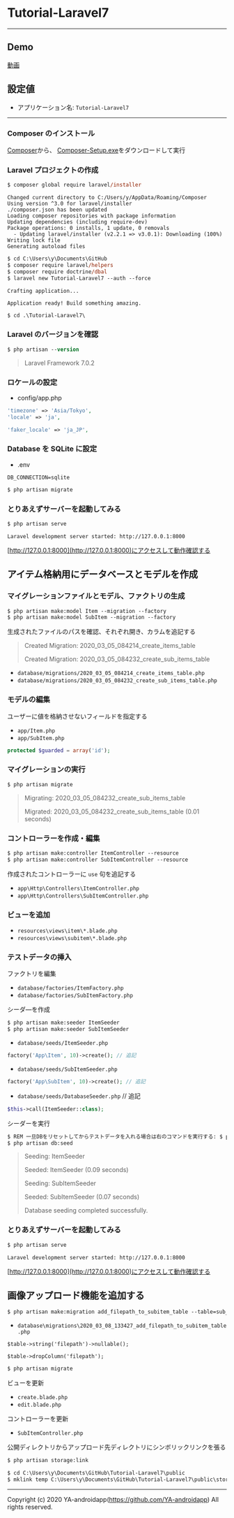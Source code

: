 # Tutorial-Laravel7

---

## Demo

[動画](demo.mp4)

## 設定値

-   アプリケーション名: `Tutorial-Laravel7`

---

### Composer のインストール

[Composer](https://getcomposer.org/download/)から、
[Composer-Setup.exe](https://getcomposer.org/Composer-Setup.exe)をダウンロードして実行

### Laravel プロジェクトの作成

```ps
$ composer global require laravel/installer
```

```
Changed current directory to C:/Users/y/AppData/Roaming/Composer
Using version ^3.0 for laravel/installer
./composer.json has been updated
Loading composer repositories with package information
Updating dependencies (including require-dev)
Package operations: 0 installs, 1 update, 0 removals
  - Updating laravel/installer (v2.2.1 => v3.0.1): Downloading (100%)
Writing lock file
Generating autoload files
```

```ps
$ cd C:\Users\y\Documents\GitHub
$ composer require laravel/helpers
$ composer require doctrine/dbal
$ laravel new Tutorial-Laravel7 --auth --force
```

```
Crafting application...

Application ready! Build something amazing.
```

```ps
$ cd .\Tutorial-Laravel7\
```

### Laravel のバージョンを確認

```ps
$ php artisan --version
```

> Laravel Framework 7.0.2

### ロケールの設定

-   config/app.php

```php
'timezone' => 'Asia/Tokyo',
'locale' => 'ja',

'faker_locale' => 'ja_JP',
```

### Database を SQLite に設定

-   .env

```
DB_CONNECTION=sqlite
```

```ps
$ php artisan migrate
```

### とりあえずサーバーを起動してみる

```ps
$ php artisan serve
```

```
Laravel development server started: http://127.0.0.1:8000
```

[http://127.0.0.1:8000](http://127.0.0.1:8000)にアクセスして動作確認する

## アイテム格納用にデータベースとモデルを作成

### マイグレーションファイルとモデル、ファクトリの生成

```ps
$ php artisan make:model Item --migration --factory
$ php artisan make:model SubItem --migration --factory
```

生成されたファイルのパスを確認、それぞれ開き、カラムを追記する

> Created Migration: 2020_03_05_084214_create_items_table
>
> Created Migration: 2020_03_05_084232_create_sub_items_table

-   `database/migrations/2020_03_05_084214_create_items_table.php`
-   `database/migrations/2020_03_05_084232_create_sub_items_table.php`

### モデルの編集

ユーザーに値を格納させないフィールドを指定する

-   `app/Item.php`
-   `app/SubItem.php`

```php
protected $guarded = array('id');
```

### マイグレーションの実行

```ps
$ php artisan migrate
```

> Migrating: 2020_03_05_084232_create_sub_items_table
>
> Migrated: 2020_03_05_084232_create_sub_items_table (0.01 seconds)

### コントローラーを作成・編集

```ps
$ php artisan make:controller ItemController --resource
$ php artisan make:controller SubItemController --resource
```

作成されたコントローラーに `use` 句を追記する

-   `app\Http\Controllers\ItemController.php`
-   `app\Http\Controllers\SubItemController.php`

### ビューを追加

-   `resources\views\item\*.blade.php`
-   `resources\views\subitem\*.blade.php`

### テストデータの挿入

ファクトリを編集

-   `database/factories/ItemFactory.php`
-   `database/factories/SubItemFactory.php`

シーダ―を作成

```ps
$ php artisan make:seeder ItemSeeder
$ php artisan make:seeder SubItemSeeder
```

-   `database/seeds/ItemSeeder.php`

```php
factory('App\Item', 10)->create(); // 追記
```

-   `database/seeds/SubItemSeeder.php`

```php
factory('App\SubItem', 10)->create(); // 追記
```

-   `database/seeds/DatabaseSeeder.php` // 追記

```php
$this->call(ItemSeeder::class);
```

シーダーを実行

```ps
$ REM 一旦DBをリセットしてからテストデータを入れる場合は右のコマンドを実行する: $ php artisan migrate:refresh
$ php artisan db:seed
```

> Seeding: ItemSeeder
>
> Seeded: ItemSeeder (0.09 seconds)
>
> Seeding: SubItemSeeder
>
> Seeded: SubItemSeeder (0.07 seconds)
>
> Database seeding completed successfully.

### とりあえずサーバーを起動してみる

```ps
$ php artisan serve
```

```
Laravel development server started: http://127.0.0.1:8000
```

[http://127.0.0.1:8000](http://127.0.0.1:8000)にアクセスして動作確認する

## 画像アップロード機能を追加する

```ps
$ php artisan make:migration add_filepath_to_subitem_table --table=sub_items
```

-   `database\migrations\2020_03_08_133427_add_filepath_to_subitem_table.php`

```
$table->string('filepath')->nullable();

$table->dropColumn('filepath');
```

```ps
$ php artisan migrate
```

ビューを更新

-   `create.blade.php`
-   `edit.blade.php`

コントローラーを更新

-   `SubItemController.php`

公開ディレクトリからアップロード先ディレクトリにシンボリックリンクを張る

```ps
$ php artisan storage:link

$ cd C:\Users\y\Documents\GitHub\Tutorial-Laravel7\public
$ mklink temp C:\Users\y\Documents\GitHub\Tutorial-Laravel7\public\storage\temp /D
```

---

Copyright (c) 2020 YA-androidapp(https://github.com/YA-androidapp) All rights reserved.
